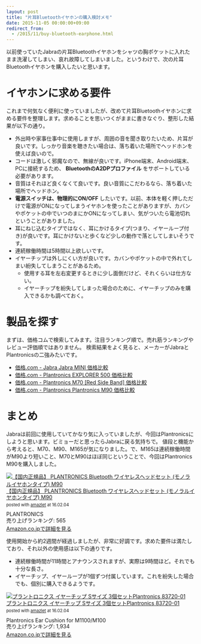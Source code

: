 ```yaml
---
layout: post
title: "片耳Bluetoothイヤホンの購入検討メモ"
date: 2015-11-05 00:00:00+09:00
redirect_from:
  - /2015/11/buy-bluetooth-earphone.html
---
```


以前使っていたJabraの片耳Bluetoothイヤホンをシャツの胸ポケットに入れたまま洗濯してしまい、哀れ故障してしまいました。というわけで、次の片耳Bluetoothイヤホンを購入したいと思います。

<!-- more -->

# イヤホンに求める要件

これまで何気なく便利に使っていましたが、改めて片耳Bluetoothイヤホンに求める要件を整理します。求めることを思いつくがままに書きなぐり、整形した結果が以下の通り。

* 外出時や家事仕事中に使用しますが、周囲の音を聞き取りたいため、片耳が良いです。しっかり音楽を聴きたい場合は、落ち着いた場所でヘッドホンを使えば良いので。
* コードは激しく邪魔なので、無線が良いです。iPhone端末、Android端末、PCに接続するため、 **BluetoothのA2DPプロファイル** をサポートしている必要があります。
* 音質はそれほど良くなくて良いです。良い音質にこだわるなら、落ち着いた場所でヘッドホン。
* **電源スイッチは、物理的にON/OFF** したいです。以前、本体を軽く押しただけで電源がONになってしまうイヤホンを使ったことがありますが、カバンやポケットの中でいつのまにかONになってしまい、気がついたら電池切れということがありました。
* 耳にねじ込むタイプではなく、耳にかけるタイプ(つまり、イヤーループ付き)が良いです。耳にかけないと歩くなど少しの動作で落としてしまいそうです。
* 連続稼働時間は5時間以上欲しいです。
* イヤーチップは外しにくい方が良いです。カバンやポケットの中で外れてしまい紛失してしまうことがあるため。
	* 使用する耳を左右変更するときに少し面倒だけど、それくらいは仕方ない。
	* イヤーチップを紛失してしまった場合のために、イヤーチップのみを購入できるかも調べておく。

# 製品を探す

まずは、価格コムで検索してみます。注目ランキング順で。売れ筋ランキングやレビュー評価順ではありません。
検索結果をよく見ると、メーカーがJabraとPlantronicsの二強みたいです。

* [価格.com - Jabra Jabra MINI 価格比較](http://kakaku.com/item/K0000746700/)
* [価格.com - Plantronics EXPLORER 500 価格比較](http://kakaku.com/item/K0000789779/)
* [価格.com - Plantronics M70 [Red Side Band] 価格比較](http://kakaku.com/item/K0000624074/)
* [価格.com - Plantronics Plantronics M90 価格比較](http://kakaku.com/item/K0000630559/)

# まとめ

Jabraは前回に使用していてかなり気に入っていましたが、今回はPlantronicsにしようと思います。ビミョーだと思ったらJabraに戻る気持ちで。
値段と機能から考えると、M70、M90、M165が気になりました。で、M165は連続稼働時間がM90より短いこと、M70とM90はほぼ同じということで、今回はPlantronics M90を購入しました。

<div class="amazlet-box" style="margin-bottom:0px;"><div class="amazlet-image" style="float:left;margin:0px 12px 1px 0px;"><a href="http://www.amazon.co.jp/exec/obidos/ASIN/B00IWO52CW/yf073-22/ref=nosim/" name="amazletlink" target="_blank"><img src="http://ecx.images-amazon.com/images/I/41XzQulFBmL._SL160_.jpg" alt="【国内正規品】 PLANTRONICS Bluetooth ワイヤレスヘッドセット (モノラルイヤホンタイプ) M90" style="border: none;" /></a></div><div class="amazlet-info" style="line-height:120%; margin-bottom: 10px"><div class="amazlet-name" style="margin-bottom:10px;line-height:120%"><a href="http://www.amazon.co.jp/exec/obidos/ASIN/B00IWO52CW/yf073-22/ref=nosim/" name="amazletlink" target="_blank">【国内正規品】 PLANTRONICS Bluetooth ワイヤレスヘッドセット (モノラルイヤホンタイプ) M90</a><div class="amazlet-powered-date" style="font-size:80%;margin-top:5px;line-height:120%">posted with <a href="http://www.amazlet.com/" title="amazlet" target="_blank">amazlet</a> at 16.02.04</div></div><div class="amazlet-detail">PLANTRONICS <br />売り上げランキング: 565<br /></div><div class="amazlet-sub-info" style="float: left;"><div class="amazlet-link" style="margin-top: 5px"><a href="http://www.amazon.co.jp/exec/obidos/ASIN/B00IWO52CW/yf073-22/ref=nosim/" name="amazletlink" target="_blank">Amazon.co.jpで詳細を見る</a></div></div></div><div class="amazlet-footer" style="clear: left"></div></div>

使用開始から約2週間が経過しましたが、非常に好調です。求めた要件は満たしており、それ以外の使用感は以下の通りです。

* 連続稼働時間が11時間とアナウンスされますが、実際は9時間ほど。それでも十分な長さ。
* イヤーチップ、イヤーループが1個ずつ付属しています。これを紛失した場合でも、個別に購入できるようです。

<div class="amazlet-box" style="margin-bottom:0px;"><div class="amazlet-image" style="float:left;margin:0px 12px 1px 0px;"><a href="http://www.amazon.co.jp/exec/obidos/ASIN/B0054R7WNC/yf073-22/ref=nosim/" name="amazletlink" target="_blank"><img src="http://ecx.images-amazon.com/images/I/31ouS5ETAJL._SL160_.jpg" alt="プラントロニクス イヤーチップ Sサイズ 3個セットPlantronics 83720-01" style="border: none;" /></a></div><div class="amazlet-info" style="line-height:120%; margin-bottom: 10px"><div class="amazlet-name" style="margin-bottom:10px;line-height:120%"><a href="http://www.amazon.co.jp/exec/obidos/ASIN/B0054R7WNC/yf073-22/ref=nosim/" name="amazletlink" target="_blank">プラントロニクス イヤーチップ Sサイズ 3個セットPlantronics 83720-01</a><div class="amazlet-powered-date" style="font-size:80%;margin-top:5px;line-height:120%">posted with <a href="http://www.amazlet.com/" title="amazlet" target="_blank">amazlet</a> at 16.02.04</div></div><div class="amazlet-detail">Plantronics Ear Cushion for M1100/M100 <br />売り上げランキング: 1,934<br /></div><div class="amazlet-sub-info" style="float: left;"><div class="amazlet-link" style="margin-top: 5px"><a href="http://www.amazon.co.jp/exec/obidos/ASIN/B0054R7WNC/yf073-22/ref=nosim/" name="amazletlink" target="_blank">Amazon.co.jpで詳細を見る</a></div></div></div><div class="amazlet-footer" style="clear: left"></div></div>
